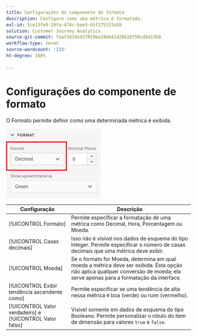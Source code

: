 ```yaml
---
title: Configurações do componente de formato
description: Configure como uma métrica é formatada.
exl-id: 5ce13fe9-29fa-474c-bae3-65f275153a59
solution: Customer Journey Analytics
source-git-commit: faaf3d19ed37019ba284b41420628750cdb413b8
workflow-type: tm+mt
source-wordcount: '133'
ht-degree: 100%

---
```


# Configurações do componente de formato

O Formato permite definir como uma determinada métrica é exibida.

![Configurações de formato](../assets/format-settings.png)

| Configuração | Descrição |
| --- | --- |
| [!UICONTROL Formato] | Permite especificar a formatação de uma métrica como Decimal, Hora, Porcentagem ou Moeda. |
| [!UICONTROL Casas decimais] | Isso não é visível nos dados de esquema do tipo Integer. Permite especificar o número de casas decimais que uma métrica deve exibir. |
| [!UICONTROL Moeda] | Se o formato for Moeda, determina em qual moeda a métrica deve ser exibida. Esta opção não aplica qualquer conversão de moeda; ela serve apenas para a formatação da interface. |
| [!UICONTROL Exibir tendência ascendente como] | Permite especificar se uma tendência de alta nessa métrica é boa (verde) ou ruim (vermelho). |
| [!UICONTROL Valor verdadeiro] e [!UICONTROL Valor falso] | Visível somente em dados de esquema do tipo Booleano. Permite personalizar o rótulo do item de dimensão para valores `true` e `false`. |
